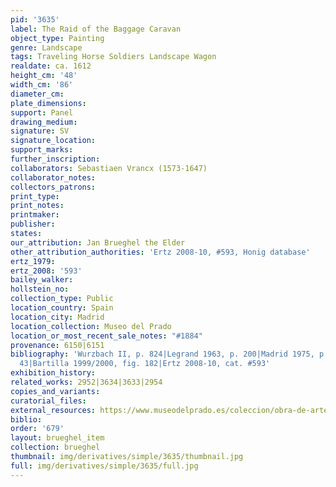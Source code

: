 ```yaml
---
pid: '3635'
label: The Raid of the Baggage Caravan
object_type: Painting
genre: Landscape
tags: Traveling Horse Soldiers Landscape Wagon
realdate: ca. 1612
height_cm: '48'
width_cm: '86'
diameter_cm: 
plate_dimensions: 
support: Panel
drawing_medium: 
signature: SV
signature_location: 
support_marks: 
further_inscription: 
collaborators: Sebastiaen Vrancx (1573-1647)
collaborator_notes: 
collectors_patrons: 
print_type: 
print_notes: 
printmaker: 
publisher: 
states: 
our_attribution: Jan Brueghel the Elder
other_attribution_authorities: 'Ertz 2008-10, #593, Honig database'
ertz_1979: 
ertz_2008: '593'
bailey_walker: 
hollstein_no: 
collection_type: Public
location_country: Spain
location_city: Madrid
location_collection: Museo del Prado
location_or_most_recent_sale_notes: "#1884"
provenance: 6150|6151
bibliography: 'Wurzbach II, p. 824|Legrand 1963, p. 200|Madrid 1975, p. 441, fig.
  43|Bartilla 1999/2000, fig. 182|Ertz 2008-10, cat. #593'
exhibition_history: 
related_works: 2952|3634|3633|2954
copies_and_variants: 
curatorial_files: 
external_resources: https://www.museodelprado.es/coleccion/obra-de-arte/sorpresa-de-un-convoy/fd6cd5db-979f-4fa7-804c-e602b9e0ac29
biblio: 
order: '679'
layout: brueghel_item
collection: brueghel
thumbnail: img/derivatives/simple/3635/thumbnail.jpg
full: img/derivatives/simple/3635/full.jpg
---
```

